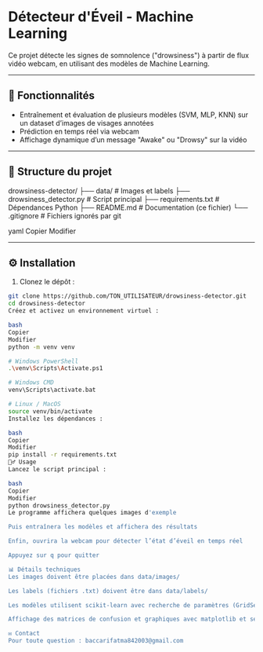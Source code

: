 # Détecteur d'Éveil - Machine Learning

Ce projet détecte les signes de somnolence ("drowsiness") à partir de flux vidéo webcam, en utilisant des modèles de Machine Learning.

---

## 🚀 Fonctionnalités

- Entraînement et évaluation de plusieurs modèles (SVM, MLP, KNN) sur un dataset d’images de visages annotées  
- Prédiction en temps réel via webcam  
- Affichage dynamique d’un message "Awake" ou "Drowsy" sur la vidéo  

---

## 📁 Structure du projet

drowsiness-detector/
├── data/ # Images et labels
├── drowsiness_detector.py # Script principal
├── requirements.txt # Dépendances Python
├── README.md # Documentation (ce fichier)
└── .gitignore # Fichiers ignorés par git

yaml
Copier
Modifier

---

## ⚙️ Installation

1. Clonez le dépôt :

```bash
git clone https://github.com/TON_UTILISATEUR/drowsiness-detector.git
cd drowsiness-detector
Créez et activez un environnement virtuel :

bash
Copier
Modifier
python -m venv venv

# Windows PowerShell
.\venv\Scripts\Activate.ps1

# Windows CMD
venv\Scripts\activate.bat

# Linux / MacOS
source venv/bin/activate
Installez les dépendances :

bash
Copier
Modifier
pip install -r requirements.txt
🚴‍♂️ Usage
Lancez le script principal :

bash
Copier
Modifier
python drowsiness_detector.py
Le programme affichera quelques images d'exemple

Puis entraînera les modèles et affichera des résultats

Enfin, ouvrira la webcam pour détecter l’état d’éveil en temps réel

Appuyez sur q pour quitter

📊 Détails techniques
Les images doivent être placées dans data/images/

Les labels (fichiers .txt) doivent être dans data/labels/

Les modèles utilisent scikit-learn avec recherche de paramètres (GridSearchCV)

Affichage des matrices de confusion et graphiques avec matplotlib et seaborn

✉️ Contact
Pour toute question : baccarifatma842003@gmail.com
